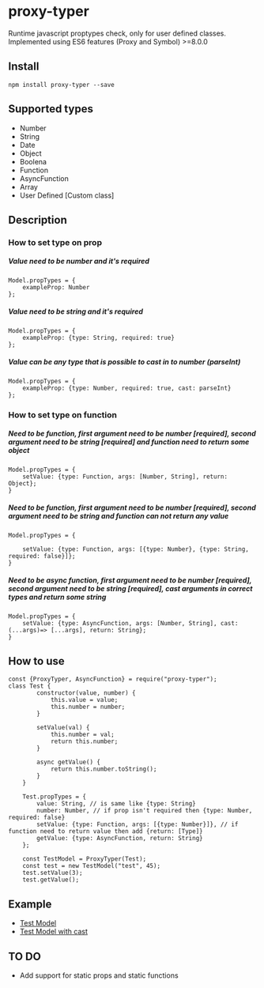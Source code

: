 # proxy-typer

Runtime javascript proptypes check, only for user defined classes. \
Implemented using ES6 features (Proxy and Symbol) >=8.0.0

## Install
    npm install proxy-typer --save

## Supported types
   - Number
   - String
   - Date
   - Object
   - Boolena
   - Function
   - AsyncFunction
   - Array
   - User Defined [Custom class]
    
## Description

### How to set type on prop

##### Value need to be number and it's required
    Model.propTypes = {
        exampleProp: Number
    };
    
##### Value need to be string and it's required
    Model.propTypes = {
        exampleProp: {type: String, required: true} 
    };
    
##### Value can be any type that is possible to cast in to number (parseInt)
    
    Model.propTypes = {
        exampleProp: {type: Number, required: true, cast: parseInt} 
    };
    
### How to set type on function

##### Need to be function, first argument need to be number [required], second argument need to be string [required] and function need to return some object 
    Model.propTypes = {
        setValue: {type: Function, args: [Number, String], return: Object};
    }

##### Need to be function, first argument need to be number [required], second argument need to be string and function can not return any value
    Model.propTypes = {

        setValue: {type: Function, args: [{type: Number}, {type: String, required: false}]};
    }    

##### Need to be async function, first argument need to be number [required], second argument need to be string [required], cast arguments in correct types and return some string
    Model.propTypes = {
        setValue: {type: AsyncFunction, args: [Number, String], cast: (...args)=> [...args], return: String};
    }

## How to use
    const {ProxyTyper, AsyncFunction} = require("proxy-typer");
    class Test {
            constructor(value, number) {
                this.value = value;
                this.number = number;
            }

            setValue(val) {
                this.number = val;
                return this.number;
            }

            async getValue() {
                return this.number.toString();
            }
        }

        Test.propTypes = {
            value: String, // is same like {type: String}
            number: Number, // if prop isn't required then {type: Number, required: false}
            setValue: {type: Function, args: [{type: Number}]}, // if function need to return value then add {return: [Type]}
            getValue: {type: AsyncFunction, return: String}
        };

        const TestModel = ProxyTyper(Test);
        const test = new TestModel("test", 45);
        test.setValue(3);
        test.getValue();
## Example
- [Test Model](https://runkit.com/kberbic/proxy-typer-class-example)
- [Test Model with cast](https://runkit.com/kberbic/proxy-typer-class-example-with-cast)

## TO DO
   - Add support for static props and static functions
